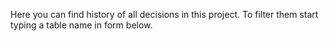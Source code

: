 Here you can find history of all decisions in this project. To filter them start typing a table name in form below.
